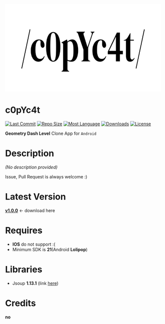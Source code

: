 <img src="/preview/appTitle.jpg"  width="720" height="283">

# c0pYc4t

[![Last Commit](https://img.shields.io/github/last-commit/acceler8tion/c0pYc4t/master?color=0097FF&logo=github)]()
[![Repo Size](https://img.shields.io/github/repo-size/acceler8tion/c0pYc4t?color=green&logo=github)]()
[![Most Language](https://img.shields.io/github/languages/top/acceler8tion/c0pYc4t?color=red&logo=kotlin)]()
[![Downloads](https://img.shields.io/github/downloads/acceler8tion/c0pYc4t/total?color=00FF8F&logo=android)](https://github.com/acceler8tion/c0pYc4t/releases/)
[![License](https://img.shields.io/github/license/acceler8tion/c0pYc4t?color=898989)]()

**Geometry Dash Level** Clone App for `Android`

# Description

*(No description provided)*

Issue, Pull Request is always welcome :)

# Latest Version

**[v1.0.0](https://github.com/acceler8tion/c0pYc4t/releases/tag/v1.0.0)** <- download here

# Requires

- **IOS** do not support :(
- Minimum SDK is **21**(Android **Lolipop**)

# Libraries

- Jsoup **1.13.1** (link [here](https://jsoup.org/))

# Credits

**no**